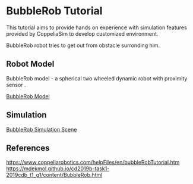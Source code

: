 # BubbleRob Tutorial

This tutorial aims to provide hands on experience with simulation features provided by CoppeliaSim to develop customized environment.

BubbleRob robot tries to get out from obstacle surronding him.

## Robot Model

BubbleRob model - a spherical two wheeled dynamic robot with proximity sensor .

[BubbleRob Model](https://github.com/mecha-robo/BubbleRob-CoppeliaSim/blob/master/pictures/bubbleRobWithObstacle.png)

## Simulation

[BubbleRob Simulation Scene](https://github.com/mecha-robo/BubbleRob-CoppeliaSim/blob/master/pictures/bobbleRob_croop.png)

## References

https://www.coppeliarobotics.com/helpFiles/en/bubbleRobTutorial.htm
https://mdekmol.github.io/cd2019b-task1-2019cdb_t1_g1/content/BubbleRob.html




